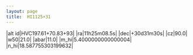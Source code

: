 ```yaml
---
layout: page
title:  HI1125+31
--- 
```

|alt id|HVC197.61+70.83+93|
|ra|11h25m08.5s|
|dec|+30d31m30s|
|cz|90.0|
|w50|21.0|
|abar|11.0|
|m_hi|5.4000000000000004|
|n_hi|18.587755303199632|
